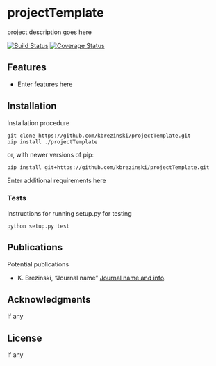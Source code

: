 projectTemplate
=======

project description goes here

[![Build Status]()]()
[![Coverage Status]()]()


Features
--------

-   Enter features here

Installation
------------

Installation procedure

    git clone https://github.com/kbrezinski/projectTemplate.git
    pip install ./projectTemplate

or, with newer versions of pip:

    pip install git+https://github.com/kbrezinski/projectTemplate.git

Enter additional requirements here

### Tests

Instructions for running setup.py for testing

    python setup.py test

Publications
------------

Potential publications

-   K. Brezinski, “Journal name”
    [Journal name and info](http://www.google.ca).

Acknowledgments
---------------

If any

License
-------

If any
